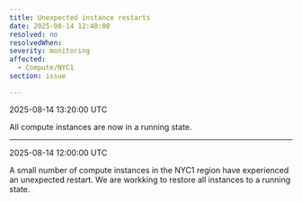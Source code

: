 ```yaml
---
title: Unexpected instance restarts
date: 2025-08-14 12:40:00
resolved: no
resolvedWhen:   
severity: monitoring
affected:
  - Compute/NYC1
section: issue

---
```

2025-08-14 13:20:00 UTC

All compute instances are now in a running state. 

---
2025-08-14 12:00:00 UTC

A small number of compute instances in the NYC1 region have experienced an unexpected restart. We are workking to restore all instances to a running state. 


